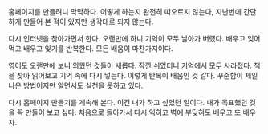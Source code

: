 
홈페이지를 만들려니 막막하다.
어떻게 하는지 완전히 떠오르지 않는다,
지난번에 간단하게 만들어 본 적이 있지만 
생각대로 되지 않는다.

다시 인터넷을 찾아가면서 한다.
오랜만에 하니 기억이 모두 날아가 버렸다.
배우고 잊어먹고 배우고 잊기를 반복한다.
모든 배움이 마찬가지이다.

영어도 오랜만에 보니 외웠던 것들이 새롭다.
잠깐 쉬었더니 기억에서 모두 사라졌다.
책을 찾아 읽어보고 기억 속에 다시 넣는다.
이렇게 반복이 배움인 것 같다.
꾸준함이 제일 나은 방법이지만
알면서도 실천을 못하고 있다.

다시 홈페이지 만들기를 계속해 본다.
이건 내가 하고 싶었던 일이다.
내가 목표했던 것을 꼭 만들어 보고 싶다.
처음으로 돌아가서 다시 익히고 
벽에 부딪혀도 배우고 또 배우자.
